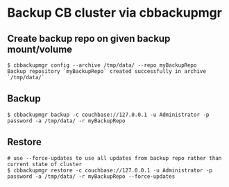 # Backup CB cluster via cbbackupmgr

## Create backup repo on given backup mount/volume


```
$ cbbackupmgr config --archive /tmp/data/ --repo myBackupRepo
Backup repository `myBackupRepo` created successfully in archive `/tmp/data/`
```

## Backup
```
$ cbbackupmgr backup -c couchbase://127.0.0.1 -u Administrator -p password -a /tmp/data/ -r myBackupRepo
```

## Restore
```
# use --force-updates to use all updates from backup repo rather than current state of cluster
$ cbbackupmgr restore -c couchbase://127.0.0.1 -u Administrator -p password -a /tmp/data/ -r myBackupRepo --force-updates
```


